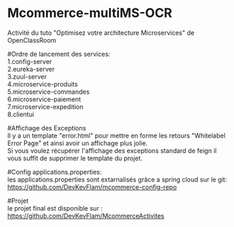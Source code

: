 # Mcommerce-multiMS-OCR

Activité du tuto "Optimisez votre architecture Microservices" de OpenClassRoom  

#Ordre de lancement des services:  
1.config-server  
2.eureka-server  
3.zuul-server  
4.microservice-produits  
5.microservice-commandes  
6.microservice-paiement  
7.microservice-expedition  
8.clientui  
  
#Affichage des Exceptions  
    Il y a un template "error.html" pour mettre en forme les retours "Whitelabel Error Page" et ainsi avoir un affichage plus jolie.  
    Si vous voulez récupérer l'affichage des exceptions standard de feign il vous suffit de supprimer le template du projet.  

#Config applications.properties:  
les applications.properties sont extarnalisés grâce a spring cloud sur le git: https://github.com/DevKevFlam/mcommerce-config-repo  
  
#Projet  
le projet final est disponible sur : https://github.com/DevKevFlam/McommerceActivites  



